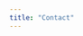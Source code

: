 ```yaml
---
title: "Contact"
---
```

<!-- There's a lot of ways to reach me out, but probably mail is the best one. 
Anyway here's the list: -->

